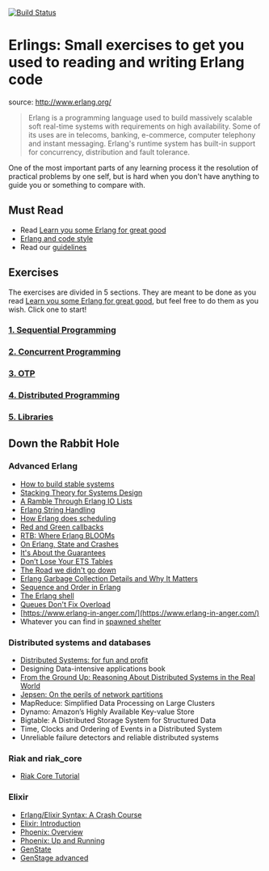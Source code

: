 [![Build Status](https://travis-ci.org/lambdaclass/erlings.svg?branch=master)](https://travis-ci.org/lambdaclass/erlings)

# Erlings: Small exercises to get you used to reading and writing Erlang code

source: http://www.erlang.org/

> Erlang is a programming language used to build massively scalable soft real-time systems with requirements on high availability. Some of its uses are in telecoms, banking, e-commerce, computer telephony and instant messaging. Erlang's runtime system has built-in support for concurrency, distribution and fault tolerance.

One of the most important parts of any learning process it the resolution of practical problems by one self, but is hard when you don't have anything to guide you or something to compare with.

## Must Read
- Read [Learn you some Erlang for great good](http://learnyousomeerlang.com/)
- [Erlang and code style](https://medium.com/@jlouis666/erlang-and-code-style-b5936dceb5e4)
- Read our [guidelines](https://github.com/lambdaclass/guidelines)

## Exercises
The exercises are divided in 5 sections. They are meant to be done as you read [Learn you some Erlang for great good](http://learnyousomeerlang.com/), but feel free to do them as you wish. Click one to start!

### [1. Sequential Programming](sequential/)

### [2. Concurrent Programming](concurrent/)

### [3. OTP](otp/)

### [4. Distributed Programming](distributed/)

### [5. Libraries](libraries/)

## Down the Rabbit Hole

### Advanced Erlang
- [How to build stable systems](https://medium.com/@jlouis666/how-to-build-stable-systems-6fe9dcf32fc4)
- [Stacking Theory for Systems Design](https://medium.com@jlouis666/stacking-theory-for-systems-design-2450e6300689)
- [A Ramble Through Erlang IO Lists](http://prog21.dadgum.com/70.html)
- [Erlang String Handling](https://medium.com/@jlouis666/erlang-string-handling-7588daad8f05)
- [How Erlang does scheduling](http://jlouisramblings.blogspot.com.ar/2013/01/how-erlang-does-scheduling.html)
- [Red and Green callbacks](https://joearms.github.io/published/2013-04-02-Red-and-Green-Callbacks.html)
- [RTB: Where Erlang BLOOMs](https://ferd.ca/rtb-where-erlang-blooms.html)
- [On Erlang, State and Crashes](http://jlouisramblings.blogspot.com.ar/2010/11/on-erlang-state-and-crashes.html)
- [It's About the Guarantees](https://ferd.ca/it-s-about-the-guarantees.html)
- [Don’t Lose Your ETS Tables](http://steve.vinoski.net/blog/2011/03/23/dont-lose-your-ets-tables/)
- [The Road we didn't go down ](http://armstrongonsoftware.blogspot.com.ar/2008/05/road-we-didnt-go-down.html)
- [Erlang Garbage Collection Details and Why It Matters](https://hamidreza-s.github.io/erlang%20garbage%20collection%20memory%20layout%20soft%20realtime/2015/08/24/erlang-garbage-collection-details-and-why-it-matters.html)
- [Sequence and Order in Erlang](https://web.archive.org/web/20160419085030/http://notdennisbyrne.blogspot.com.ar/2008/04/sequence-and-order-in-erlang.html)
- [The Erlang shell](https://medium.com/@jlouis666/the-erlang-shell-ab8d8bec3972)
- [Queues Don't Fix Overload](https://ferd.ca/queues-don-t-fix-overload.html)
- [https://www.erlang-in-anger.com/](https://www.erlang-in-anger.com/)
- Whatever you can find in [spawned shelter](http://spawnedshelter.com/)

### Distributed systems and databases
- [Distributed Systems: for fun and profit](http://book.mixu.net/distsys/single-page.html)
- Designing Data-intensive applications book
- [From the Ground Up: Reasoning About Distributed Systems in the Real World](https://bravenewgeek.com/from-the-ground-up-reasoning-about-distributed-systems-in-the-real-world/)
- [Jepsen: On the perils of network partitions](https://aphyr.com/posts/281-jepsen-on-the-perils-of-network-partitions)
- MapReduce: Simplified Data Processing on Large Clusters
- Dynamo: Amazon’s Highly Available Key-value Store
- Bigtable: A Distributed Storage System for Structured Data
- Time, Clocks and Ordering of Events in a Distributed System
- Unreliable failure detectors and reliable distributed systems

### Riak and riak_core
- [Riak Core Tutorial](https://github.com/lambdaclass/riak_core_tutorial/)

### Elixir
- [Erlang/Elixir Syntax: A Crash Course](https://elixir-lang.org/crash-course.html)
- [Elixir: Introduction](https://elixir-lang.org/getting-started/introduction.html)
- [Phoenix: Overview](https://hexdocs.pm/phoenix/overview.html)
- [Phoenix: Up and Running](https://hexdocs.pm/phoenix/up_and_running.html#content)
- [GenState](https://hexdocs.pm/gen_stage/GenStage.html)
- [GenStage advanced](https://elixirschool.com/en/lessons/advanced/gen-stage/)
